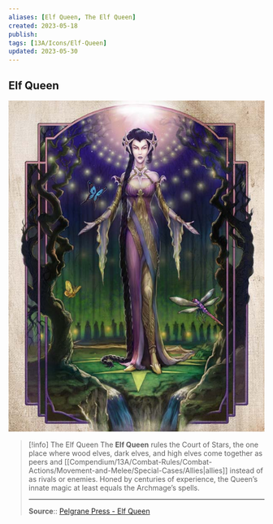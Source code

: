```yaml
---
aliases: [Elf Queen, The Elf Queen]
created: 2023-05-18
publish: 
tags: [13A/Icons/Elf-Queen]
updated: 2023-05-30
---
```


## Elf Queen

![Elf-Queen|300](Compendium/13A/Icons/Elf-Queen-image-1.jpg)

>[!info] The Elf Queen
> The **Elf Queen** rules the Court of Stars, the one place where wood elves, dark elves, and high elves come together as peers and [[Compendium/13A/Combat-Rules/Combat-Actions/Movement-and-Melee/Special-Cases/Allies|allies]] instead of as rivals or enemies. Honed by centuries of experience, the Queen’s innate magic at least equals the Archmage’s spells.
>
> ---
>
> **Source**:: [Pelgrane Press - Elf Queen](https://pelgranepress.com/2012/07/31/behind-the-illustration-the-elf-queen/)